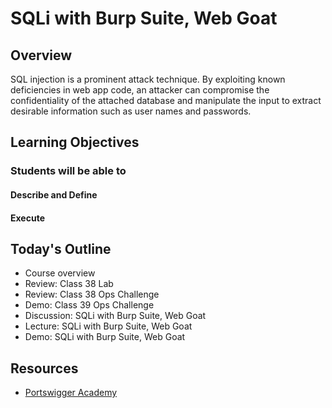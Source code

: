 # SQLi with Burp Suite, Web Goat 

## Overview

SQL injection is a prominent attack technique. By exploiting known deficiencies in web app code, an attacker can compromise the confidentiality of the attached database and manipulate the input to extract desirable information such as user names and passwords.

## Learning Objectives

### Students will be able to

#### Describe and Define

#### Execute

## Today's Outline

- Course overview
- Review: Class 38 Lab
- Review: Class 38 Ops Challenge
- Demo: Class 39 Ops Challenge
- Discussion: SQLi with Burp Suite, Web Goat 
- Lecture: SQLi with Burp Suite, Web Goat 
- Demo: SQLi with Burp Suite, Web Goat 

## Resources

- [Portswigger Academy](https://portswigger.net/web-security/all-labs)


